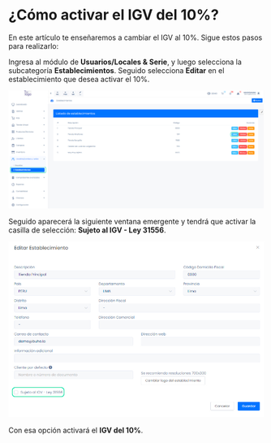 # ¿Cómo activar el IGV del 10%?

En este artículo te enseñaremos a cambiar el IGV al 10%. Sigue estos pasos para realizarlo:

Ingresa al módulo de **Usuarios/Locales & Serie**, y luego selecciona la subcategoría **Establecimientos**. Seguido selecciona **Editar** en el establecimiento que desea activar el 10%.

![Alt text](img/Igv102.jpg)

Seguido aparecerá la siguiente ventana emergente y tendrá que activar la casilla de selección: **Sujeto al IGV - Ley 31556**.

![Alt text](img/Igv103.jpg)

Con esa opción activará el **IGV del 10%**.

